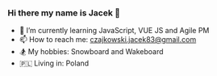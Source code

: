 ### Hi there my name is Jacek 👋

- 🌱 I’m currently learning JavaScript, VUE JS and Agile PM
- 📫 How to reach me: czajkowski.jacek83@gmail.com
- 🏂 My hobbies: Snowboard and Wakeboard
- 🇵🇱 Living in: Poland

